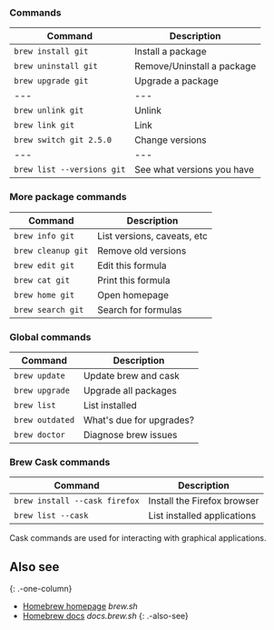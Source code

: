 ### Commands

| Command                    | Description                |
| -------------------------- | -------------------------- |
| `brew install git`         | Install a package          |
| `brew uninstall git`       | Remove/Uninstall a package |
| `brew upgrade git`         | Upgrade a package          |
| ---                        | ---                        |
| `brew unlink git`          | Unlink                     |
| `brew link git`            | Link                       |
| `brew switch git 2.5.0`    | Change versions            |
| ---                        | ---                        |
| `brew list --versions git` | See what versions you have |

### More package commands

| Command            | Description                 |
| ------------------ | --------------------------- |
| `brew info git`    | List versions, caveats, etc |
| `brew cleanup git` | Remove old versions         |
| `brew edit git`    | Edit this formula           |
| `brew cat git`     | Print this formula          |
| `brew home git`    | Open homepage               |
| `brew search git`  | Search for formulas         |

### Global commands

| Command         | Description              |
| --------------- | ------------------------ |
| `brew update`   | Update brew and cask     |
| `brew upgrade`  | Upgrade all packages     |
| `brew list`     | List installed           |
| `brew outdated` | What's due for upgrades? |
| `brew doctor`   | Diagnose brew issues     |

### Brew Cask commands

| Command                       | Description                 |
| ----------------------------- | --------------------------- |
| `brew install --cask firefox` | Install the Firefox browser |
| `brew list --cask`            | List installed applications |

Cask commands are used for interacting with graphical applications.

## Also see

{: .-one-column}

- [Homebrew homepage](https://brew.sh/) _brew.sh_
- [Homebrew docs](https://docs.brew.sh) _docs.brew.sh_
  {: .-also-see}
